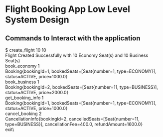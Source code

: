 # Flight Booking App Low Level System Design

## Commands to Interact with the application

$ create_flight 10 10\
Flight Created Successfully with 10 Economy Seat(s) and 10 Business Seat(s)\
book_economy 1\
Booking{bookingId=1, bookedSeats=[Seat{number=1, type=ECONOMY}], status=ACTIVE, price=1000.0}\
book_business 1\
Booking{bookingId=2, bookedSeats=[Seat{number=11, type=BUSINESS}], status=ACTIVE, price=2000.0}\
get_booking_info 1\
Booking{bookingId=1, bookedSeats=[Seat{number=1, type=ECONOMY}], status=ACTIVE, price=1000.0}\
cancel_booking 2\
CancellationInfo{bookingId=2, cancelledSeats=[Seat{number=11, type=BUSINESS}], cancellationFee=400.0, refundAmount=1600.0}\
exit\